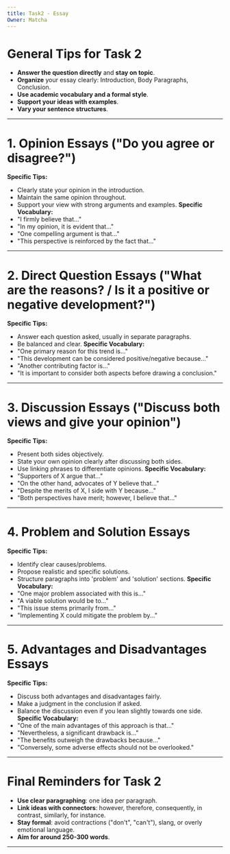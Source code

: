 ```yaml
---
title: Task2 - Essay
Owner: Matcha
---
```

# General Tips for Task 2
- **Answer the question directly** and **stay on topic**.
- **Organize** your essay clearly: Introduction, Body Paragraphs, Conclusion.
- **Use academic vocabulary and a formal style**.
- **Support your ideas with examples**.
- **Vary your sentence structures**.
---
# 1. Opinion Essays ("Do you agree or disagree?")
**Specific Tips:**
- Clearly state your opinion in the introduction.
- Maintain the same opinion throughout.
- Support your view with strong arguments and examples.
**Specific Vocabulary:**
- "I firmly believe that..."
- "In my opinion, it is evident that..."
- "One compelling argument is that..."
- "This perspective is reinforced by the fact that..."
---
# 2. Direct Question Essays ("What are the reasons? / Is it a positive or negative development?")
**Specific Tips:**
- Answer each question asked, usually in separate paragraphs.
- Be balanced and clear.
**Specific Vocabulary:**
- "One primary reason for this trend is..."
- "This development can be considered positive/negative because..."
- "Another contributing factor is..."
- "It is important to consider both aspects before drawing a conclusion."
---
# 3. Discussion Essays ("Discuss both views and give your opinion")
**Specific Tips:**
- Present both sides objectively.
- State your own opinion clearly after discussing both sides.
- Use linking phrases to differentiate opinions.
**Specific Vocabulary:**
- "Supporters of X argue that..."
- "On the other hand, advocates of Y believe that..."
- "Despite the merits of X, I side with Y because..."
- "Both perspectives have merit; however, I believe that..."
---
# 4. Problem and Solution Essays
**Specific Tips:**
- Identify clear causes/problems.
- Propose realistic and specific solutions.
- Structure paragraphs into 'problem' and 'solution' sections.
**Specific Vocabulary:**
- "One major problem associated with this is..."
- "A viable solution would be to..."
- "This issue stems primarily from..."
- "Implementing X could mitigate the problem by..."
---
# 5. Advantages and Disadvantages Essays
**Specific Tips:**
- Discuss both advantages and disadvantages fairly.
- Make a judgment in the conclusion if asked.
- Balance the discussion even if you lean slightly towards one side.
**Specific Vocabulary:**
- "One of the main advantages of this approach is that..."
- "Nevertheless, a significant drawback is..."
- "The benefits outweigh the drawbacks because..."
- "Conversely, some adverse effects should not be overlooked."
---
# Final Reminders for Task 2
- **Use clear paragraphing**: one idea per paragraph.
- **Link ideas with connectors**: however, therefore, consequently, in contrast, similarly, for instance.
- **Stay formal**: avoid contractions ("don't", "can't"), slang, or overly emotional language.
- **Aim for around 250-300 words**.
---